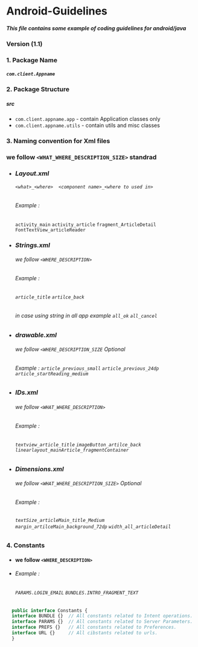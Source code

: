 # Android-Guidelines
##### This file contains some example of coding guidelines for android/java


### Version (1.1)


### 1. Package Name 
##### `com.client.Appname`

### 2. Package Structure

##### src
  * `com.client.appname.app`              - contain Application classes only
  * `com.client.appname.utils`            - contain utils and misc classes
   
### 3. Naming convention for Xml files
### we follow `<WHAT_WHERE_DESCRIPTION_SIZE>` standrad
* ### _Layout.xml_  
  ###### `<what>_<where>  <component name>_<where to used in>` 
  ######  Example : 
  `activity_main`   `activity_article`   `fragment_ArticleDetail` `FontTextView_articleReader`

* ### _Strings.xml_
  ###### we follow `<WHERE_DESCRIPTION>` 
  ###### Example : 
  ###### `article_title` `artilce_back`
  ###### in case using string in all app  example `all_ok`  `all_cancel`

* ### _drawable.xml_ 
  ###### we follow `<WHERE_DESCRIPTION_SIZE` <Size> Optional
  ###### Example : `article_previous_small` `article_previous_24dp` `article_startReading_medium` 

* ### _IDs.xml_
  ###### we follow `<WHAT_WHERE_DESCRIPTION>` 
  ###### Example : 
  ###### `textview_article_title` `imageButton_artilce_back`    `linearlayout_mainArticle_fragmentContainer`


* ### _Dimensions.xml_
  ###### we follow `<WHAT_WHERE_DESCRIPTION_SIZE>` <Size> Optional
  ###### Example : 
  ###### `textSize_articleMain_title_Medium` `margin_artilceMain_background_72dp` `width_all_articleDetail`


### 4. Constants
* ####   we follow `<WHERE_DESCRIPTION>`
* ###### Example : 

     ###### `PARAMS.LOGIN_EMAIL` `BUNDLES.INTRO_FRAGMENT_TEXT`
 
 #### 
 ####
 ```javascript
   public interface Constants {
   interface BUNDLE {}  // All constants related to Intent operations.
   interface PARAMS {}  // All constants related to Server Parameters.
   interface PREFS {}   // All constants related to Preferences.
   interface URL {}     // All cibstants related to urls.
   } 
   ```



